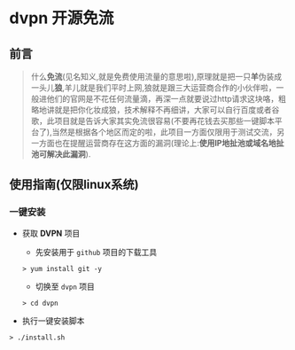 # dvpn 开源免流

## 前言
> 什么**免流**(见名知义,就是免费使用流量的意思啦),原理就是把一只**羊**伪装成一头儿**狼**,羊儿就是我们平时上网,狼就是跟三大运营商合作的小伙伴啦，一般进他们的官网是不花任何流量滴，再深一点就要说过http请求这块咯，粗略地讲就是把你化妆成狼，技术解释不再细讲，大家可以自行百度或者谷歌，此项目就是告诉大家其实免流很容易(不要再花钱去买那些一键脚本平台了),当然是根据各个地区而定的啦，此项目一方面仅限用于测试交流，另一方面也在提醒运营商存在这方面的漏洞(理论上:**使用IP地扯池或域名地扯池可解决此漏洞**).


## 使用指南(仅限linux系统)

### 一键安装

* 获取 **DVPN** 项目
    * 先安装用于 `github` 项目的下载工具
    
    ```shell
    > yum install git -y
    ```
    
    * 切换至 `dvpn` 项目
        
    ```shell
    > cd dvpn
    ```
    
* 执行一键安装脚本

```shell
> ./install.sh
```

